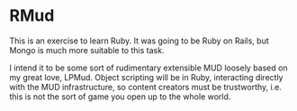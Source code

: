 # RMud

This is an exercise to learn Ruby.
It was going to be Ruby on Rails, but Mongo is much more suitable to this task.

I intend it to be some sort of rudimentary extensible MUD loosely based on my  great love, LPMud.
Object scripting will be in Ruby, interacting directly with the MUD infrastructure, so content creators must be trustworthy, i.e. this is not the sort of game you open up to the whole world.
